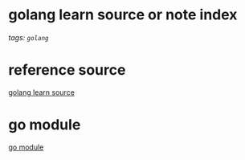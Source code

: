 # golang learn source or note index
###### tags: `golang`

# reference source
[golang learn source](https://yourbasic.org/)

# go module
[go module]()